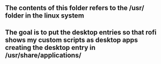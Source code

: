 ## The contents of this folder refers to the /usr/ folder in the linux system 
## The goal is to put the desktop entries so that rofi shows my custom scripts as desktop apps creating the desktop entry in /usr/share/applications/ 